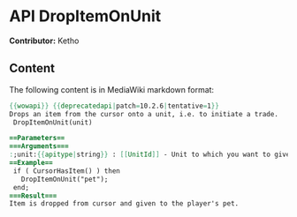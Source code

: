 # API DropItemOnUnit

**Contributor:** Ketho

## Content

The following content is in MediaWiki markdown format:

```mediawiki
{{wowapi}} {{deprecatedapi|patch=10.2.6|tentative=1}}
Drops an item from the cursor onto a unit, i.e. to initiate a trade.
 DropItemOnUnit(unit)

==Parameters==
===Arguments===
:;unit:{{apitype|string}} : [[UnitId]] - Unit to which you want to give the item on the cursor. 
==Example==
 if ( CursorHasItem() ) then
   DropItemOnUnit("pet");
 end;
===Result===
Item is dropped from cursor and given to the player's pet.
```